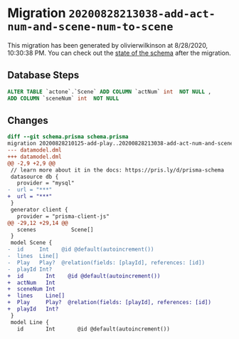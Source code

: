 # Migration `20200828213038-add-act-num-and-scene-num-to-scene`

This migration has been generated by olivierwilkinson at 8/28/2020, 10:30:38 PM.
You can check out the [state of the schema](./schema.prisma) after the migration.

## Database Steps

```sql
ALTER TABLE `actone`.`Scene` ADD COLUMN `actNum` int  NOT NULL ,
ADD COLUMN `sceneNum` int  NOT NULL 
```

## Changes

```diff
diff --git schema.prisma schema.prisma
migration 20200828210125-add-play..20200828213038-add-act-num-and-scene-num-to-scene
--- datamodel.dml
+++ datamodel.dml
@@ -2,9 +2,9 @@
 // learn more about it in the docs: https://pris.ly/d/prisma-schema
 datasource db {
   provider = "mysql"
-  url = "***"
+  url = "***"
 }
 generator client {
   provider = "prisma-client-js"
@@ -29,12 +29,14 @@
   scenes           Scene[]
 }
 model Scene {
-  id     Int    @id @default(autoincrement())
-  lines  Line[]
-  Play   Play?  @relation(fields: [playId], references: [id])
-  playId Int?
+  id       Int    @id @default(autoincrement())
+  actNum   Int
+  sceneNum Int
+  lines    Line[]
+  Play     Play?  @relation(fields: [playId], references: [id])
+  playId   Int?
 }
 model Line {
   id       Int       @id @default(autoincrement())
```


